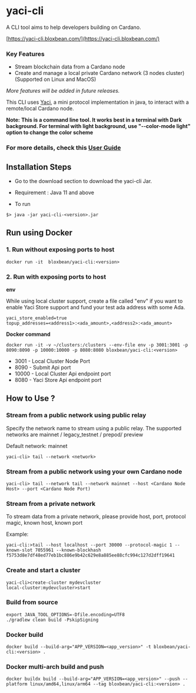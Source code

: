 # yaci-cli
A CLI tool aims to help developers building on Cardano. 

[https://yaci-cli.bloxbean.com/](https://yaci-cli.bloxbean.com/)

### Key Features
- Stream blockchain data from a Cardano node
- Create and manage a local private Cardano network (3 nodes cluster)  (Supported on Linux and MacOS)

<i>More features will be added in future releases.</i>

This CLI uses [Yaci](https://github.com/bloxbean/yaci-core), a mini protocol implementation in java, to interact with a remote/local Cardano node.

**Note:**
**This is a command line tool. It works best in a terminal with Dark background. For terminal with light background, use "--color-mode light" option to change the color scheme**


### For more details, check this [**User Guide**](https://yaci-cli.bloxbean.com/docs/intro)

## Installation Steps

- Go to the download section to download the yaci-cli Jar.

- Requirement :  Java 11 and above

- To run

```
$> java -jar yaci-cli-<version>.jar
```

## Run using Docker

### 1. Run without exposing ports to host

```
docker run -it  bloxbean/yaci-cli:<version>
```

### 2. Run with exposing ports to host

**env**

While using local cluster support, create a file called "env" if you want to enable Yaci Store support and fund your test ada address with some Ada.

```
yaci_store_enabled=true
topup_addresses=<address1>:<ada_amount>,<address2>:<ada_amount>
```

**Docker command**

```
docker run -it -v ~/clusters:/clusters --env-file env -p 3001:3001 -p 8090:8090 -p 10000:10000 -p 8080:8080 bloxbean/yaci-cli:<version>
```

- 3001 - Local Cluster Node Port
- 8090 - Submit Api port
- 10000 - Local Cluster Api endpoint port
- 8080 - Yaci Store Api endpoint port





## How to Use ?

### Stream from a public network using public relay

Specify the network name to stream using a public relay. The supported networks are  mainnet / legacy_testnet / prepod/ preview

Default network: mainnet

```
yaci-cli> tail --network <network>
```

### Stream from a public network using your own Cardano node

```
yaci-cli> tail --network tail --network mainnet --host <Cardano Node Host> --port <Cardano Node Port)

```

### Stream from a private network

To stream data from a private network, please provide host, port, protocol magic, known host, known port

Example:

```
yaci-cli:>tail --host localhost --port 30000 --protocol-magic 1 --known-slot 7055961 --known-blockhash f5753d8e7df48ed77eb1bc886e9b42c629e8a885ee88cfc994c127d2dff19641
```

### Create and start a cluster
```shell
yaci-cli>create-cluster mydevcluster
local-cluster:mydevcluster>start
```

### Build from source

```
export JAVA_TOOL_OPTIONS=-Dfile.encoding=UTF8
./gradlew clean build -PskipSigning
```

### Docker build

```shell
docker build --build-arg="APP_VERSION=<app_version>" -t bloxbean/yaci-cli:<version> . 
```

### Docker multi-arch build and push
```shell
docker buildx build --build-arg="APP_VERSION=<app_version>" --push --platform linux/amd64,linux/arm64 --tag bloxbean/yaci-cli:<version> . 
```

